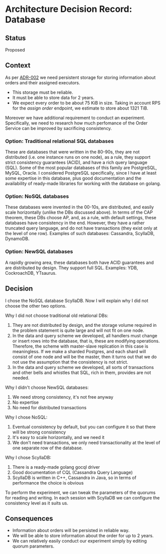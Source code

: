 # Architecture Decision Record: Database

## Status

Proposed

## Context

As per [ADR-002](adr-002-order-service.md) we need persistent storage
for storing information about orders and their assigned executors.

* This storage must be reliable. 
* It must be able to store data for 2 years.
* We expect every order to be about 75 KiB in size.
Taking in account RPS for the *assign order* endpoint, we 
estimate to store about 1321 TiB.

Moreover we have additional requirement to conduct an experiment. 
Specifically, we need to research how much perfomance of the Order Service 
can be improved by sacrificing consistency.

### Option: Traditional relational SQL databases

These are databases that were written in the 80-90s, they are not distributed (i.e. one instance runs on one node), as a rule, they support strict consistency guarantees (ACID), and have a rich query language (SQL). Some of the most popular databases of this family are PostgreSQL, MySQL, Oracle. I considered PostgreSQL specifically, since I have at least some expertise in this database, plus good documentation and the availability of ready-made libraries for working with the database on golang.

### Option: NoSQL databases

These databases were invented in the 00-10s, are distributed, and easily scale horizontally (unlike the DBs discussed above). In terms of the CAP theorem, these DBs choose AP, and, as a rule, with default settings, these databases have consistency in the end. However, they have a rather truncated query language, and do not have transactions (they exist only at the level of one row). Examples of such databases: Cassandra, ScyllaDB, DynamoDB.

### Option: NewSQL databases

A rapidly growing area, these databases both have ACID guarantees and are distributed by design. They support full SQL. Examples: YDB, CockroachDB, YTsaurus.

## Decision

I chose the NoSQL database ScyllaDB. Now I will explain why I did not choose the other two options.

Why I did not choose traditional old relational DBs:
1) They are not distributed by design, and the storage volume required in the problem statement is quite large and will not fit on one node.
2) In the data and query scheme we developed, all handlers must change or insert rows into the database, that is, these are modifying operations. Therefore, the scheme with master-slave replication in this case is meaningless. If we make a sharded Postgres, and each shard will consist of one node and will be the master, then it turns out that we do not use the assumption that the consistency is not strict.
3) In the data and query scheme we developed, all sorts of transactions and other bells and whistles that SQL, rich in them, provides are not needed.

Why I didn't choose NewSQL databases:
1) We need strong consistency, it's not free anyway
2) No expertise
3) No need for distributed transactions

Why I chose NoSQL:
1) Eventual consistency by default, but you can configure it so that there will be strong consistency
2) It's easy to scale horizontally, and we need it
3) We don't need transactions, we only need transactionality at the level of one separate row of the database.

Why I chose ScyllaDB:
1) There is a ready-made golang gocql driver
2) Good documentation of CQL (Cassandra Query Language)
3) ScyllaDB is written in C++, Cassandra in Java, so in terms of performance the choice is obvious

To perform the experiment, we can tweak the parameters of the quorums for reading and writing. In each session with ScyllaDB we can configure the consistency level as it suits us.

## Consequences

* Information about orders will be persisted in reliable way. 
* We will be able to store information about the order for up to 2 years.
* We can relatively easily conduct our experiment simply
by editing quorum parameters. 